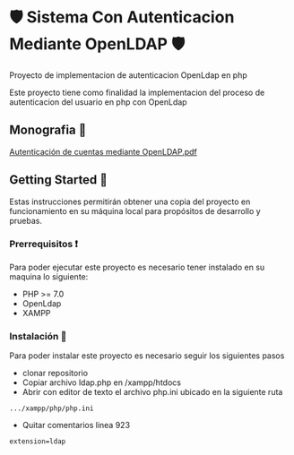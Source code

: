 # :shield: Sistema Con Autenticacion Mediante OpenLDAP :shield:

Proyecto de implementacion de autenticacion OpenLdap en php

Este proyecto tiene como finalidad la implementacion del proceso de autenticacion del usuario en php con OpenLdap
## Monografia 📔

[Autenticación de cuentas mediante OpenLDAP.pdf](https://github.com/FalkFranco/Crud-LoginLDAP/files/10986411/Autenticacion.de.cuentas.mediante.OpenLDAP.pdf)

## Getting Started 🚀

Estas instrucciones permitirán obtener una copia del proyecto en funcionamiento en su máquina local para propósitos de desarrollo y pruebas.

### Prerrequisitos ❗

Para poder ejecutar este proyecto es necesario tener instalado en su maquina lo siguiente:

* PHP >= 7.0
* OpenLdap
* XAMPP


### Instalación 🔧

Para poder instalar este proyecto es necesario seguir los siguientes pasos

* clonar repositorio
* Copiar archivo ldap.php en /xampp/htdocs
* Abrir con editor de texto el archivo php.ini ubicado en la siguiente ruta
```
.../xampp/php/php.ini
```
* Quitar comentarios linea 923
```
extension=ldap
```



